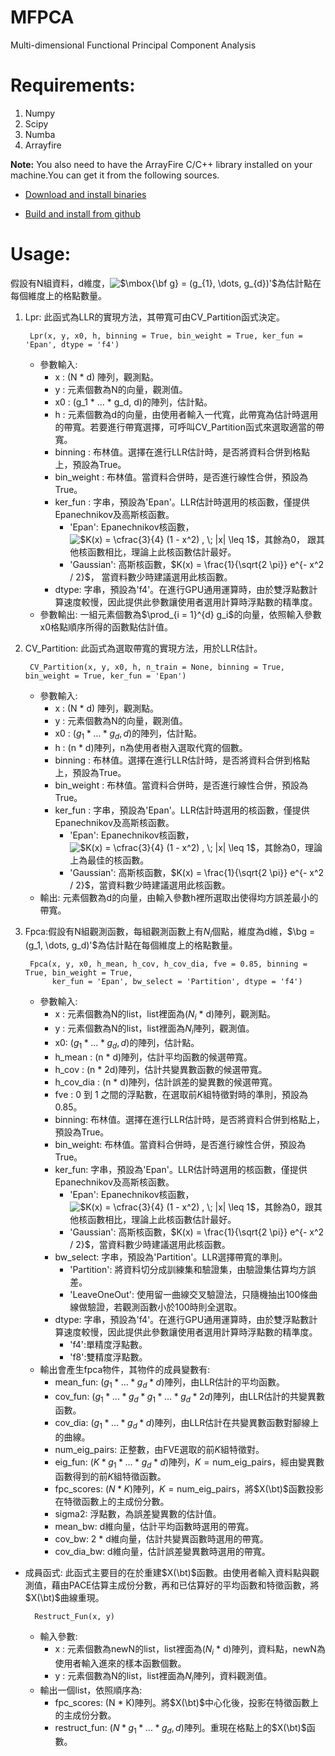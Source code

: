 # MFPCA
Multi-dimensional Functional Principal Component Analysis

# Requirements:
1. Numpy
2. Scipy
3. Numba
4. Arrayfire  

**Note:** You also need to have the ArrayFire C/C++ library installed on your machine.You can get it from the following sources.  

* [Download and install binaries](https://arrayfire.com/download-splash/?redirect\_to=/download)  

* [Build and install from github](https://github.com/arrayfire/arrayfire)  

# Usage:
假設有N組資料，d維度，<a><img src="https://latex.codecogs.com/svg.latex?$\mbox{\bf&space;g}&space;=&space;(g_{1},&space;\dots,&space;g_{d})'$" title="$\mbox{\bf g} = (g_{1}, \dots, g_{d})'$" /></a>為估計點在每個維度上的格點數量。  
1. Lpr: 此函式為LLR的實現方法，其帶寬可由CV\_Partition函式決定。  

        Lpr(x, y, x0, h, binning = True, bin_weight = True, ker_fun = 'Epan', dtype = 'f4')


    * 參數輸入:
        * x : (N * d) 陣列，觀測點。
        * y : 元素個數為N的向量，觀測值。
        * x0 : (g_1 * ... * g_d, d)的陣列，估計點。
        * h : 元素個數為d的向量，由使用者輸入一代寬，此帶寬為估計時選用的帶寬。若要進行帶寬選擇，可呼叫CV\_Partition函式來選取適當的帶寬。
        * binning : 布林值。選擇在進行LLR估計時，是否將資料合併到格點上，預設為True。
        * bin\_weight : 布林值。當資料合併時，是否進行線性合併，預設為True。
        * ker\_fun : 字串，預設為'Epan'。LLR估計時選用的核函數，僅提供Epanechnikov及高斯核函數。
            * 'Epan': Epanechnikov核函數，<a><img src="https://latex.codecogs.com/gif.latex?\inline&space;$K(x)&space;=&space;\cfrac{3}{4}&space;(1&space;-&space;x^2)&space;,&space;\;&space;|x|&space;\leq&space;1$" title="$K(x) = \cfrac{3}{4} (1 - x^2) , \; |x| \leq 1$" /></a>，其餘為0，
               跟其他核函數相比，理論上此核函數估計最好。
            * 'Gaussian': 高斯核函數，<span class="math inline">$K(x) = \frac{1}{\sqrt{2 \pi}} e^{- x^2 / 2}$</span>，
               當資料數少時建議選用此核函數。
        * dtype: 字串，預設為'f4'。在進行GPU通用運算時，由於雙浮點數計算速度較慢，因此提供此參數讓使用者選用計算時浮點數的精準度。
    * 參數輸出: 一組元素個數為<span class="math inline">$\prod_{i = 1}^{d} g_i$</span>的向量，依照輸入參數x0格點順序所得的函數點估計值。

2. CV\_Partition: 此函式為選取帶寬的實現方法，用於LLR估計。

        CV_Partition(x, y, x0, h, n_train = None, binning = True, bin_weight = True, ker_fun = 'Epan')
    * 參數輸入:
        * x : (N * d) 陣列，觀測點。
        * y : 元素個數為N的向量，觀測值。
        * x0 : $(g_1 * \dots * g_d, d)$的陣列，估計點。
        * h : (n * d)陣列，n為使用者樹入選取代寬的個數。
        * binning : 布林值。選擇在進行LLR估計時，是否將資料合併到格點上，預設為True。
        * bin\_weight : 布林值。當資料合併時，是否進行線性合併，預設為True。
        * ker\_fun : 字串，預設為'Epan'。LLR估計時選用的核函數，僅提供Epanechnikov及高斯核函數。
            * 'Epan': Epanechnikov核函數，<a><img src="https://latex.codecogs.com/gif.latex?$K(x)&space;=&space;\cfrac{3}{4}&space;(1&space;-&space;x^2)&space;,&space;\;&space;|x|&space;\leq&space;1$" title="$K(x) = \cfrac{3}{4} (1 - x^2) , \; |x| \leq 1$" /></a>，其餘為0，理論上為最佳的核函數。
            * 'Gaussian': 高斯核函數，$K(x) = \frac{1}{\sqrt{2 \pi}} e^{- x^2 / 2}$，當資料數少時建議選用此核函數。
    * 輸出: 元素個數為d的向量，由輸入參數h裡所選取出使得均方誤差最小的帶寬。

3. Fpca:假設有N組觀測函數，每組觀測函數上有$N_i$個點，維度為d維，$\bg = (g_1, \dots, g_d)'$為估計點在每個維度上的格點數量。

        Fpca(x, y, x0, h_mean, h_cov, h_cov_dia, fve = 0.85, binning = True, bin_weight = True, 
             ker_fun = 'Epan', bw_select = 'Partition', dtype = 'f4')

    * 參數輸入:
        * x : 元素個數為N的list，list裡面為($N_i$ * d)陣列，觀測點。
        * y : 元素個數為N的list，list裡面為$N_i$陣列，觀測值。
        * x0: $(g_1 * \dots * g_d, d)$的陣列，估計點。
        * h\_mean : (n * d)陣列，估計平均函數的候選帶寬。
        * h\_cov : (n * 2d)陣列，估計共變異數函數的候選帶寬。
        * h\_cov\_dia : (n * d)陣列，估計誤差的變異數的候選帶寬。
        * fve : 0 到 1 之間的浮點數，在選取前$K$組特徵對時的準則，預設為0.85。
        * binning: 布林值。選擇在進行LLR估計時，是否將資料合併到格點上，預設為True。
        * bin\_weight: 布林值。當資料合併時，是否進行線性合併，預設為True。
        * ker\_fun: 字串，預設為'Epan'。LLR估計時選用的核函數，僅提供Epanechnikov及高斯核函數。
            * 'Epan': Epanechnikov核函數，<a><img src="https://latex.codecogs.com/gif.latex?$K(x)&space;=&space;\cfrac{3}{4}&space;(1&space;-&space;x^2)&space;,&space;\;&space;|x|&space;\leq&space;1$" title="$K(x) = \cfrac{3}{4} (1 - x^2) , \; |x| \leq 1$" /></a>，其餘為0，跟其他核函數相比，理論上此核函數估計最好。
            * 'Gaussian': 高斯核函數，$K(x) = \frac{1}{\sqrt{2 \pi}} e^{- x^2 / 2}$，當資料數少時建議選用此核函數。
        * bw\_select: 字串，預設為'Partition'。LLR選擇帶寬的準則。
            * 'Partition': 將資料切分成訓練集和驗證集，由驗證集估算均方誤差。
            * 'LeaveOneOut': 使用留一曲線交叉驗證法，只隨機抽出100條曲線做驗證，若觀測函數小於100時則全選取。
        * dtype: 字串，預設為'f4'。在進行GPU通用運算時，由於雙浮點數計算速度較慢，因此提供此參數讓使用者選用計算時浮點數的精準度。
            * 'f4':單精度浮點數。
            * 'f8':雙精度浮點數。
    * 輸出會產生fpca物件，其物件的成員變數有:
        * mean\_fun: $(g_1 * ... * g_d * d)$陣列，由LLR估計的平均函數。
        * cov\_fun: $(g_1 * ... * g_d * g_1 * \dots * g_d * 2d)$陣列，由LLR估計的共變異數函數。
        * cov\_dia: $(g_1 * ... * g_d * d)$陣列，由LLR估計在共變異數函數對腳線上的曲線。
        * num\_eig\_pairs: 正整數，由FVE選取的前$K$組特徵對。
        * eig\_fun: $(K * g_1 * ... * g_d * d)$陣列，$K = \mbox{num\_eig\_pairs}$，經由變異數函數得到的前$K$組特徵函數。
        * fpc\_scores: $(N * K)$陣列，$K = \mbox{num\_eig\_pairs}$，將$X(\bt)$函數投影在特徵函數上的主成份分數。
        * sigma2: 浮點數，為誤差變異數的估計值。
        * mean\_bw: d維向量，估計平均函數時選用的帶寬。
        * cov\_bw: 2 * d維向量，估計共變異函數時選用的帶寬。
        * cov\_dia\_bw: d維向量，估計誤差變異數時選用的帶寬。
* 成員函式: 此函式主要目的在於重建$X(\bt)$函數。由使用者輸入資料點與觀測值，藉由PACE估算主成份分數，再和已估算好的平均函數和特徵函數，將$X(\bt)$曲線重現。

        Restruct_Fun(x, y)
    
    * 輸入參數:
        * x : 元素個數為newN的list，list裡面為($N_i$ * d)陣列，資料點，newN為使用者輸入進來的樣本函數個數。
        * y : 元素個數為N的list，list裡面為$N_i$陣列，資料觀測值。
    * 輸出一個list，依照順序為:
        * fpc\_scores: (N * K)陣列。將$X(\bt)$中心化後，投影在特徵函數上的主成份分數。
        * restruct\_fun: $(N * g_1 * ... * g_d, d)$陣列。重現在格點上的$X(\bt)$函數。

